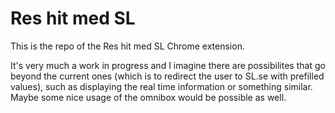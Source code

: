 Res hit med SL
================================================
This is the repo of the Res hit med SL Chrome extension. 

It's very much a work in progress and I imagine there are possibilites that go beyond the current ones (which is to redirect the user to SL.se with prefilled values), such as displaying the real time information or something similar. Maybe some nice usage of the omnibox would be possible as well.


